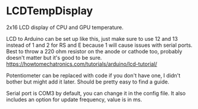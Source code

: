 # LCDTempDisplay
2x16 LCD display of CPU and GPU temperature.

LCD to Arduino can be set up like this, just make sure to use 12 and 13 instead of 1 and 2 for RS and E because 1 will cause issues with serial ports.
Best to throw a 220 ohm resistor on the anode or cathode too, probably doesn't matter but it's good to be sure.
https://howtomechatronics.com/tutorials/arduino/lcd-tutorial/

Potentiometer can be replaced with code if you don't have one, I didn't bother but might add it later. Should be pretty easy to find a guide.

Serial port is COM3 by default, you can change it in the config file. It also includes an option for update frequency, value is in ms.
